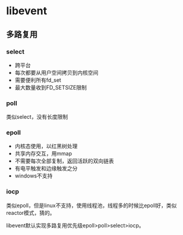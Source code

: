 # libevent

## 多路复用

### select

- 跨平台
- 每次都要从用户空间拷贝到内核空间
- 需要便利所有fd_set
- 最大数量收到FD_SETSIZE限制

### poll

类似select，没有长度限制

### epoll

- 内核态使用，以红黑树处理
- 共享内存交互，用mmap
- 不需要每次全部复制，返回活跃的双向链表
- 有电平触发和边缘触发之分
- windows不支持

### iocp

类似epoll，但是linux不支持，使用线程池，线程多的时候比epoll好，类似reactor模式，猜的。

libevent默认实现多路复用优先级epoll>poll>select>iocp。

